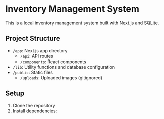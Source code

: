 # Inventory Management System

This is a local inventory management system built with Next.js and SQLite.

## Project Structure

- `/app`: Next.js app directory
  - `/api`: API routes
  - `/components`: React components
- `/lib`: Utility functions and database configuration
- `/public`: Static files
  - `/uploads`: Uploaded images (gitignored)

## Setup

1. Clone the repository
2. Install dependencies:

